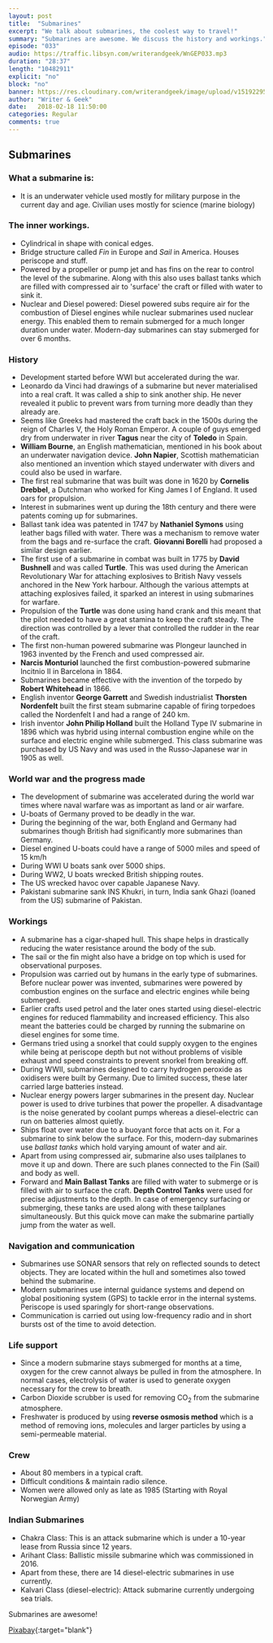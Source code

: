 ```yaml
---
layout: post
title:  "Submarines"
excerpt: "We talk about submarines, the coolest way to travel!"
summary: "Submarines are awesome. We discuss the history and workings."
episode: "033"
audio: https://traffic.libsyn.com/writerandgeek/WnGEP033.mp3
duration: "28:37"
length: "10482911"
explicit: "no"
block: "no"
banner: https://res.cloudinary.com/writerandgeek/image/upload/v1519229584/sub.jpg
author: "Writer & Geek"
date:   2018-02-18 11:50:00
categories: Regular
comments: true
---
```

## Submarines
### What a submarine is:
-   It is an underwater vehicle used mostly for military purpose in the current day and age. Civilian uses mostly for science (marine biology)
### The inner workings.
- Cylindrical in shape with conical edges.
- Bridge structure called _Fin_ in Europe and _Sail_ in America. Houses periscope and stuff.
- Powered by a propeller or pump jet and has fins on the rear to control the level of the submarine. Along with this also uses ballast tanks which are filled with compressed air to 'surface' the craft or filled with water to sink it.
- Nuclear and Diesel powered: Diesel powered subs require air for the combustion of Diesel engines while nuclear submarines used nuclear energy. This enabled them to remain submerged for a much longer duration under water. Modern-day submarines can stay submerged for over 6 months.

### History
- Development started before WWI but accelerated during the war.
- Leonardo da Vinci had drawings of a submarine but never materialised into a real craft. It was called a ship to sink another ship. He never revealed it public to prevent wars from turning more deadly than they already are.
- Seems like Greeks had mastered the craft back in the 1500s during the reign of Charles V, the Holy Roman Emperor. A couple of guys emerged dry from underwater in river **Tagus** near the city of **Toledo** in Spain.
- **William Bourne**, an English mathematician, mentioned in his book about an underwater navigation device. **John Napier**, Scottish mathematician also mentioned an invention which stayed underwater with divers and could also be used in warfare.
- The first real submarine that was built was done in 1620 by **Cornelis Drebbel**, a Dutchman who worked for King James I of England. It used oars for propulsion.
- Interest in submarines went up during the 18th century and there were patents coming up for submarines.
- Ballast tank idea was patented in 1747 by **Nathaniel Symons** using leather bags filled with water. There was a mechanism to remove water from the bags and re-surface the craft. **Giovanni Borelli** had proposed a similar design earlier.
- The first use of a submarine in combat was built in 1775 by **David Bushnell** and was called **Turtle**. This was used during the American Revolutionary War for attaching explosives to British Navy vessels anchored in the New York harbour. Although the various attempts at attaching explosives failed, it sparked an interest in using submarines for warfare.
- Propulsion of the **Turtle** was done using hand crank and this meant that the pilot needed to have a great stamina to keep the craft steady. The direction was controlled by a lever that controlled the rudder in the rear of the craft.
- The first non-human powered submarine was Plongeur launched in 1963 invented by the French and used compressed air.
- **Narcis Monturiol** launched the first combustion-powered submarine Incitnio II in Barcelona in 1864.
- Submarines became effective with the invention of the torpedo by **Robert Whitehead** in 1866.
- English inventor **George Garrett** and Swedish industrialist **Thorsten Nordenfelt** built the first steam submarine capable of firing torpedoes called the Nordenfelt I and had a range of 240 km.
- Irish inventor **John Philip Holland** built the Holland Type IV submarine in 1896 which was hybrid using internal combustion engine while on the surface and electric engine while submerged. This class submarine was purchased by US Navy and was used in the Russo-Japanese war in 1905 as well.

### World war and the progress made
- The development of submarine was accelerated during the world war times where naval warfare was as important as land or air warfare.
- U-boats of Germany proved to be deadly in the war.
- During the beginning of the war, both England and Germany had submarines though British had significantly more submarines than Germany.
- Diesel engined U-boats could have a range of 5000 miles and speed of 15 km/h
- During WWI U boats sank over 5000 ships.
- During WW2, U boats wrecked British shipping routes.
- The US wrecked havoc over capable Japanese Navy.
- Pakistani submarine sank INS Khukri, in turn, India sank Ghazi (loaned from the US) submarine of Pakistan.   

### Workings 
- A submarine has a cigar-shaped hull. This shape helps in drastically reducing the water resistance around the body of the sub.
- The sail or the fin might also have a bridge on top which is used for observational purposes.
- Propulsion was carried out by humans in the early type of submarines. Before nuclear power was invented, submarines were powered by combustion engines on the surface and electric engines while being submerged.
- Earlier crafts used petrol and the later ones started using diesel-electric engines for reduced flammability and increased efficiency. This also meant the batteries could be charged by running the submarine on diesel engines for some time.
- Germans tried using a snorkel that could supply oxygen to the engines while being at periscope depth but not without problems of visible exhaust and speed constraints to prevent snorkel from breaking off.
- During WWII, submarines designed to carry hydrogen peroxide as oxidisers were built by Germany. Due to limited success, these later carried large batteries instead.
- Nuclear energy powers larger submarines in the present day. Nuclear power is used to drive turbines that power the propeller. A disadvantage is the noise generated by coolant pumps whereas a diesel-electric can run on batteries almost quietly.
- Ships float over water due to a buoyant force that acts on it. For a submarine to sink below the surface. For this, modern-day submarines use _ballast tanks_ which hold varying amount of water and air.
- Apart from using compressed air, submarine also uses tailplanes to move it up and down. There are such planes connected to the Fin (Sail) and body as well.
- Forward and **Main Ballast Tanks** are filled with water to submerge or is filled with air to surface the craft. **Depth Control Tanks** were used for precise adjustments to the depth. In case of emergency surfacing or submerging, these tanks are used along with these tailplanes simultaneously. But this quick move can make the submarine partially jump from the water as well.

### Navigation and communication
- Submarines use SONAR sensors that rely on reflected sounds to detect objects. They are located within the hull and sometimes also towed behind the submarine. 
- Modern submarines use internal guidance systems and depend on global positioning system (GPS) to tackle error in the internal systems. Periscope is used sparingly for short-range observations.
- Communication is carried out using low-frequency radio and in short bursts ost of the time to avoid detection.

### Life support
- Since a modern submarine stays submerged for months at a time, oxygen for the crew cannot always be pulled in from the atmosphere. In normal cases, electrolysis of water is used to generate oxygen necessary for the crew to breath.
- Carbon Dioxide scrubber is used for removing CO<sub>2</sub> from the submarine atmosphere. 
- Freshwater is produced by using **reverse osmosis method** which is a method of removing ions, molecules and larger particles by using a semi-permeable material.

### Crew
- About 80 members in a typical craft.
- Difficult conditions & maintain radio silence.
- Women were allowed only as late as 1985 (Starting with Royal Norwegian Army)

### Indian Submarines
- Chakra Class: This is an attack submarine which is under a 10-year lease from Russia since 12 years.
- Arihant Class: Ballistic missile submarine which was commissioned in 2016. 
- Apart from these, there are 14 diesel-electric submarines in use currently.
- Kalvari Class (diesel-electric): Attack submarine currently undergoing sea trials.

Submarines are awesome!

[Pixabay](https://pixabay.com/en/submarine-boat-sea-ocean-water-168884/){:target="blank"}
